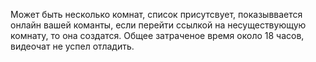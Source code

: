 Может быть несколько комнат, список присутсвует, показыввается онлайн вашей команты, если перейти ссылкой на несуществующую комнату, то она создатся.
Общее затраченое время около 18 часов, видеочат не успел отладить.
